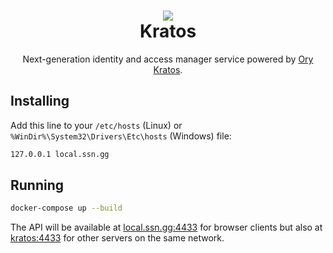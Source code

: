 <h1 align="center">
  <img src="https://i.imgur.com/5s2wZa6.png" />
  <br/>
  Kratos
</h1>

<p align="center">
  Next-generation identity and access manager service powered by <a href="https://github.com/ory/kratos">Ory Kratos</a>.
</p>

## Installing
Add this line to your `/etc/hosts` (Linux) or `%WinDir%\System32\Drivers\Etc\hosts` (Windows) file:
```sh
127.0.0.1 local.ssn.gg
```

## Running
```sh
docker-compose up --build
```

The API will be available at [local.ssn.gg:4433](http://local.ssn.gg:4433) for browser clients but also at [kratos:4433](http://kratos:4433) for other servers on the same network.
